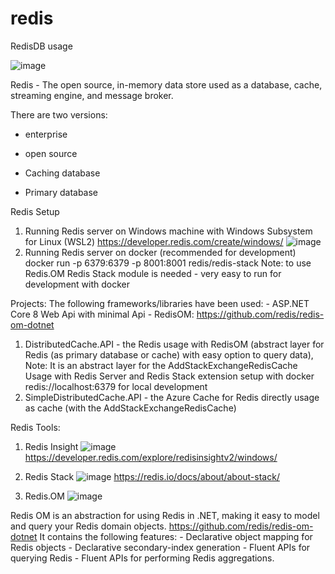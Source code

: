 # redis
RedisDB usage

![image](https://github.com/skowragn/redis/assets/97020391/6ae9ba41-d5b8-4871-8577-27156240c35a)


Redis - The open source, in-memory data store used as a database, cache, streaming engine, and message broker.

There are two versions:
- enterprise
- open source

- Caching database
- Primary database

Redis Setup
1. Running Redis server on Windows machine with Windows Subsystem for Linux (WSL2)
   https://developer.redis.com/create/windows/
   ![image](https://github.com/skowragn/redis/assets/97020391/65ba94c8-58e7-42be-988d-73e9b0942030)
2. Running Redis server on docker (recommended for development)
    docker run -p 6379:6379 -p 8001:8001 redis/redis-stack
   Note: to use Redis.OM Redis Stack module is needed - very easy to run for development with docker

Projects:
The following frameworks/libraries have been used:
    - ASP.NET Core 8 Web Api with minimal Api
    - RedisOM: https://github.com/redis/redis-om-dotnet

1. DistributedCache.API - the Redis usage with RedisOM (abstract layer for Redis (as primary database or cache) with easy option to query data),
Note: It is an abstract layer for the AddStackExchangeRedisCache
Usage with Redis Server and Redis Stack extension setup with docker redis://localhost:6379 for local development
2. SimpleDistributedCache.API - the Azure Cache for Redis directly usage as cache (with the AddStackExchangeRedisCache)

Redis Tools:
1. Redis Insight ![image](https://github.com/skowragn/redis/assets/97020391/d7863bdc-95f7-4228-a552-5811ce62aea6)
https://developer.redis.com/explore/redisinsightv2/windows/

2. Redis Stack ![image](https://github.com/skowragn/redis/assets/97020391/2946f912-31a7-4c69-a1b0-4e0253c39a1c)
   https://redis.io/docs/about/about-stack/
3. Redis.OM ![image](https://github.com/skowragn/redis/assets/97020391/284ec89c-23f1-41dd-b7bd-28adac6d539b)

Redis OM is an abstraction for using Redis in .NET, making it easy to model and query your Redis
domain objects. https://github.com/redis/redis-om-dotnet
    It contains the following features:
        - Declarative object mapping for Redis objects
        - Declarative secondary-index generation
        - Fluent APIs for querying Redis
        - Fluent APIs for performing Redis aggregations.
